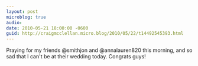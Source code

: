 ```yaml
---
layout: post
microblog: true
audio: 
date: 2010-05-21 18:00:00 -0600
guid: http://craigmcclellan.micro.blog/2010/05/22/t14492545393.html
---
```

Praying for my friends @smithjon and @annalauren820 this morning, and so sad that I can't be at their wedding today. Congrats guys!
